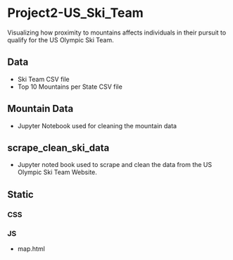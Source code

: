 # Project2-US_Ski_Team
Visualizing how proximity to mountains affects individuals in their pursuit to qualify for the US Olympic Ski Team.

## Data
* Ski Team CSV file
* Top 10 Mountains per State CSV file


## Mountain Data
* Jupyter Notebook used for cleaning the mountain data


## scrape_clean_ski_data
* Jupyter noted book used to scrape and clean the data from the US Olympic Ski Team Website.


## Static
### CSS
### JS
* map.html








